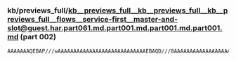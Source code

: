 ### kb/previews_full/kb__previews_full__kb__previews_full__kb__previews_full__flows__service-first__master-and-slot@guest.har.part061.md.part001.md.part001.md.part001.md (part 002)

```md
AAAAAAAQEBAP///wAAAAAAAAAAAAAAAAAAAAAAAAAAAAEBAQD///8AAAAAAAAAAAAAAAAAAAAAAAEBAQD///8AAQMCAP4AAAABAAAA////AAIBAQD+AP4A4NPhAPHl8AD8+vsAAf8AAP4A/wATCQQAEAgIAAMD
```

```
